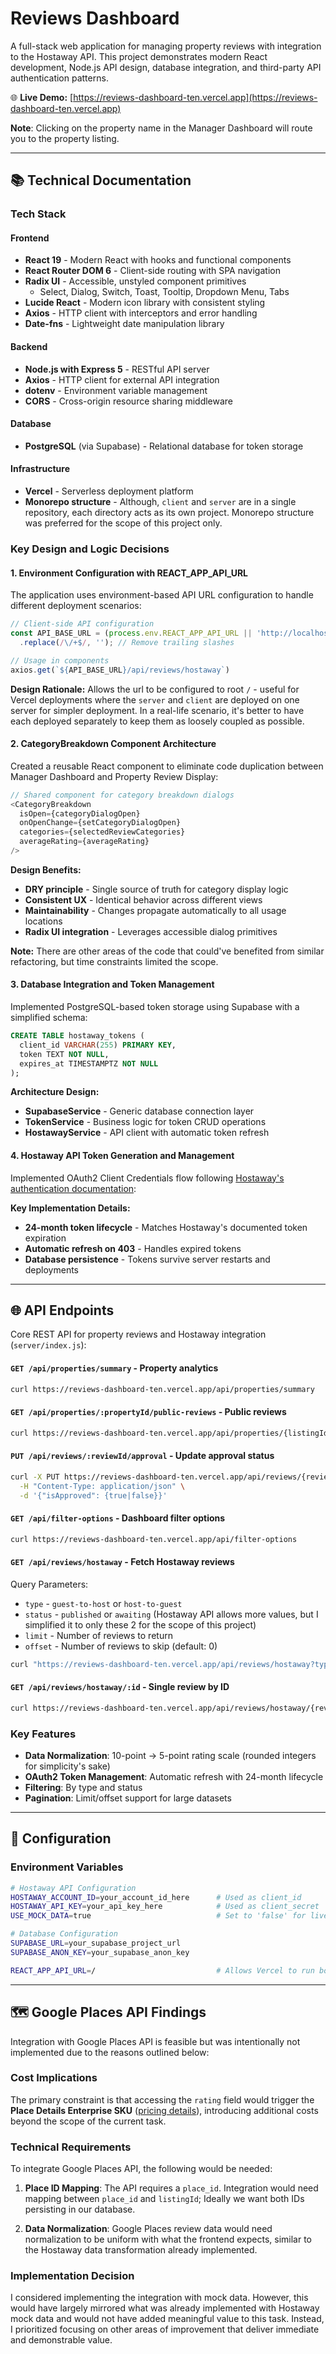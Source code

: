 # Reviews Dashboard

A full-stack web application for managing property reviews with integration to the Hostaway API. This project demonstrates modern React development, Node.js API design, database integration, and third-party API authentication patterns.

🌐 **Live Demo:** [https://reviews-dashboard-ten.vercel.app](https://reviews-dashboard-ten.vercel.app)

**Note**: Clicking on the property name in the Manager Dashboard will route you to the property listing.

---

## 📚 Technical Documentation

### Tech Stack

#### Frontend
- **React 19** - Modern React with hooks and functional components
- **React Router DOM 6** - Client-side routing with SPA navigation
- **Radix UI** - Accessible, unstyled component primitives
  - Select, Dialog, Switch, Toast, Tooltip, Dropdown Menu, Tabs
- **Lucide React** - Modern icon library with consistent styling
- **Axios** - HTTP client with interceptors and error handling
- **Date-fns** - Lightweight date manipulation library

#### Backend
- **Node.js with Express 5** - RESTful API server
- **Axios** - HTTP client for external API integration
- **dotenv** - Environment variable management
- **CORS** - Cross-origin resource sharing middleware

#### Database
- **PostgreSQL** (via Supabase) - Relational database for token storage

#### Infrastructure
- **Vercel** - Serverless deployment platform
- **Monorepo structure** - Although, `client` and `server` are in a single repository, each directory acts as its own project. Monorepo structure was preferred for the scope of this project only.

### Key Design and Logic Decisions

#### 1. Environment Configuration with REACT_APP_API_URL

The application uses environment-based API URL configuration to handle different deployment scenarios:

```javascript
// Client-side API configuration
const API_BASE_URL = (process.env.REACT_APP_API_URL || 'http://localhost:3001')
  .replace(/\/+$/, ''); // Remove trailing slashes

// Usage in components
axios.get(`${API_BASE_URL}/api/reviews/hostaway`)
```

**Design Rationale:** Allows the url to be configured to root `/` - useful for Vercel deployments where the `server` and `client` are deployed on one server for simpler deployment. In a real-life scenario, it's better to have each deployed separately to keep them as loosely coupled as possible.

#### 2. CategoryBreakdown Component Architecture

Created a reusable React component to eliminate code duplication between Manager Dashboard and Property Review Display:

```javascript
// Shared component for category breakdown dialogs
<CategoryBreakdown 
  isOpen={categoryDialogOpen}
  onOpenChange={setCategoryDialogOpen}
  categories={selectedReviewCategories}
  averageRating={averageRating}
/>
```

**Design Benefits:**
- **DRY principle** - Single source of truth for category display logic
- **Consistent UX** - Identical behavior across different views
- **Maintainability** - Changes propagate automatically to all usage locations
- **Radix UI integration** - Leverages accessible dialog primitives
  
**Note:** There are other areas of the code that could've benefited from similar refactoring, but time constraints limited the scope.

#### 3. Database Integration and Token Management

Implemented PostgreSQL-based token storage using Supabase with a simplified schema:

```sql
CREATE TABLE hostaway_tokens (
  client_id VARCHAR(255) PRIMARY KEY,
  token TEXT NOT NULL,
  expires_at TIMESTAMPTZ NOT NULL
);
```

**Architecture Design:**
- **SupabaseService** - Generic database connection layer
- **TokenService** - Business logic for token CRUD operations  
- **HostawayService** - API client with automatic token refresh

#### 4. Hostaway API Token Generation and Management

Implemented OAuth2 Client Credentials flow following [Hostaway's authentication documentation](https://api.hostaway.com/documentation#working-with-authorization-token):

**Key Implementation Details:**
- **24-month token lifecycle** - Matches Hostaway's documented token expiration
- **Automatic refresh on 403** - Handles expired tokens
- **Database persistence** - Tokens survive server restarts and deployments

---

## 🌐 API Endpoints

Core REST API for property reviews and Hostaway integration (`server/index.js`):

#### `GET /api/properties/summary` - Property analytics
```bash
curl https://reviews-dashboard-ten.vercel.app/api/properties/summary
```

#### `GET /api/properties/:propertyId/public-reviews` - Public reviews
```bash
curl https://reviews-dashboard-ten.vercel.app/api/properties/{listingId}/public-reviews
```

#### `PUT /api/reviews/:reviewId/approval` - Update approval status
```bash
curl -X PUT https://reviews-dashboard-ten.vercel.app/api/reviews/{reviewId}/approval \
  -H "Content-Type: application/json" \
  -d '{"isApproved": {true|false}}'
```

#### `GET /api/filter-options` - Dashboard filter options
```bash
curl https://reviews-dashboard-ten.vercel.app/api/filter-options
```

#### `GET /api/reviews/hostaway` - Fetch Hostaway reviews
Query Parameters:
- `type` - `guest-to-host` or `host-to-guest`
- `status` - `published` or `awaiting` (Hostaway API allows more values, but I simplified it to only these 2 for the scope of this project)
- `limit` - Number of reviews to return
- `offset` - Number of reviews to skip (default: 0)
```bash
curl "https://reviews-dashboard-ten.vercel.app/api/reviews/hostaway?type=guest-to-host&limit=10"
```

#### `GET /api/reviews/hostaway/:id` - Single review by ID
```bash
curl https://reviews-dashboard-ten.vercel.app/api/reviews/hostaway/{reviewId}
```

### Key Features
- **Data Normalization**: 10-point → 5-point rating scale (rounded integers for simplicity's sake)
- **OAuth2 Token Management**: Automatic refresh with 24-month lifecycle
- **Filtering**: By type and status
- **Pagination**: Limit/offset support for large datasets

---

## 🔧 Configuration

### Environment Variables

```bash
# Hostaway API Configuration
HOSTAWAY_ACCOUNT_ID=your_account_id_here      # Used as client_id
HOSTAWAY_API_KEY=your_api_key_here            # Used as client_secret
USE_MOCK_DATA=true                            # Set to 'false' for live API

# Database Configuration
SUPABASE_URL=your_supabase_project_url
SUPABASE_ANON_KEY=your_supabase_anon_key

REACT_APP_API_URL=/                           # Allows Vercel to run both client and server on same domain
```
---
## 🗺️ Google Places API Findings

Integration with Google Places API is feasible but was intentionally not implemented due to the reasons outlined below:

### Cost Implications
The primary constraint is that accessing the `rating` field would trigger the **Place Details Enterprise SKU** ([pricing details](https://developers.google.com/maps/billing-and-pricing/sku-details#place-details-ent-sku)), introducing additional costs beyond the scope of the current task.

### Technical Requirements
To integrate Google Places API, the following would be needed:

1. **Place ID Mapping**: The API requires a `place_id`. Integration would need mapping between `place_id` and `listingId`; Ideally we want both IDs persisting in our database.

2. **Data Normalization**: Google Places review data would need normalization to be uniform with what the frontend expects, similar to the Hostaway data transformation already implemented.

### Implementation Decision
I considered implementing the integration with mock data. However, this would have largely mirrored what was already implemented with Hostaway mock data and would not have added meaningful value to this task. Instead, I prioritized focusing on other areas of improvement that deliver immediate and demonstrable value.

